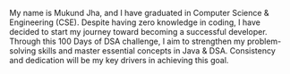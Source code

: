 My name is Mukund Jha, and I have graduated in Computer Science & Engineering (CSE). Despite having zero knowledge in coding, I have decided to start my journey toward becoming a successful developer. Through this 100 Days of DSA challenge, I aim to strengthen my problem-solving skills and master essential concepts in Java & DSA. Consistency and dedication will be my key drivers in achieving this goal.


